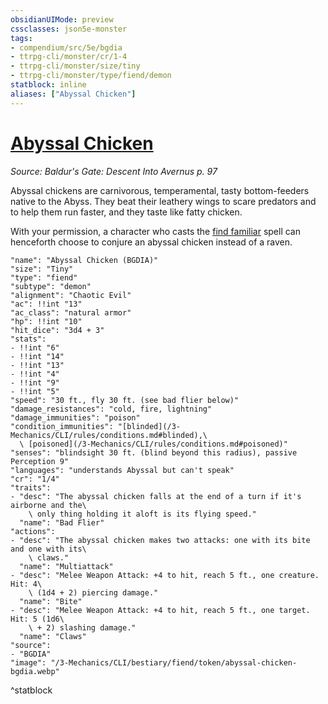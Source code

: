 ```yaml
---
obsidianUIMode: preview
cssclasses: json5e-monster
tags:
- compendium/src/5e/bgdia
- ttrpg-cli/monster/cr/1-4
- ttrpg-cli/monster/size/tiny
- ttrpg-cli/monster/type/fiend/demon
statblock: inline
aliases: ["Abyssal Chicken"]
---
```

# [Abyssal Chicken](3-Mechanics\CLI\bestiary\fiend/abyssal-chicken-bgdia.md)
*Source: Baldur's Gate: Descent Into Avernus p. 97*  

Abyssal chickens are carnivorous, temperamental, tasty bottom-feeders native to the Abyss. They beat their leathery wings to scare predators and to help them run faster, and they taste like fatty chicken.

With your permission, a character who casts the [find familiar](/3-Mechanics/CLI/spells/find-familiar.md) spell can henceforth choose to conjure an abyssal chicken instead of a raven.

```statblock
"name": "Abyssal Chicken (BGDIA)"
"size": "Tiny"
"type": "fiend"
"subtype": "demon"
"alignment": "Chaotic Evil"
"ac": !!int "13"
"ac_class": "natural armor"
"hp": !!int "10"
"hit_dice": "3d4 + 3"
"stats":
- !!int "6"
- !!int "14"
- !!int "13"
- !!int "4"
- !!int "9"
- !!int "5"
"speed": "30 ft., fly 30 ft. (see bad flier below)"
"damage_resistances": "cold, fire, lightning"
"damage_immunities": "poison"
"condition_immunities": "[blinded](/3-Mechanics/CLI/rules/conditions.md#blinded),\
  \ [poisoned](/3-Mechanics/CLI/rules/conditions.md#poisoned)"
"senses": "blindsight 30 ft. (blind beyond this radius), passive Perception 9"
"languages": "understands Abyssal but can't speak"
"cr": "1/4"
"traits":
- "desc": "The abyssal chicken falls at the end of a turn if it's airborne and the\
    \ only thing holding it aloft is its flying speed."
  "name": "Bad Flier"
"actions":
- "desc": "The abyssal chicken makes two attacks: one with its bite and one with its\
    \ claws."
  "name": "Multiattack"
- "desc": "Melee Weapon Attack: +4 to hit, reach 5 ft., one creature. Hit: 4\
    \ (1d4 + 2) piercing damage."
  "name": "Bite"
- "desc": "Melee Weapon Attack: +4 to hit, reach 5 ft., one target. Hit: 5 (1d6\
    \ + 2) slashing damage."
  "name": "Claws"
"source":
- "BGDIA"
"image": "/3-Mechanics/CLI/bestiary/fiend/token/abyssal-chicken-bgdia.webp"
```
^statblock